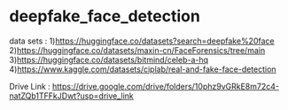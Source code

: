 # deepfake_face_detection

data sets : 1)https://huggingface.co/datasets?search=deepfake%20face
            2)https://huggingface.co/datasets/maxin-cn/FaceForensics/tree/main
            3)https://huggingface.co/datasets/bitmind/celeb-a-hq
            4)https://www.kaggle.com/datasets/ciplab/real-and-fake-face-detection

Drive Link  : https://drive.google.com/drive/folders/10phz9vGRkE8m72c4-natZQb1TFFkJDwt?usp=drive_link
